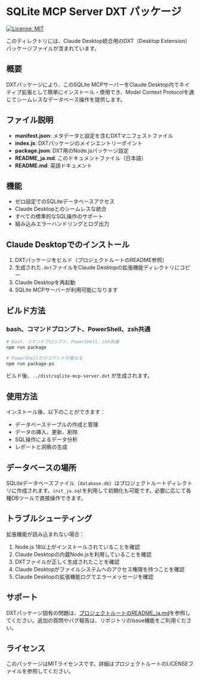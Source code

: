 # SQLite MCP Server DXT パッケージ

[![License: MIT](https://img.shields.io/badge/License-MIT-yellow.svg)](https://opensource.org/licenses/MIT)

このディレクトリには、Claude Desktop統合用のDXT（Desktop Extension）パッケージファイルが含まれています。

## 概要

DXTパッケージにより、このSQLite MCPサーバーをClaude Desktop内でネイティブ拡張として簡単にインストール・使用でき、Model Context Protocolを通じてシームレスなデータベース操作を提供します。

## ファイル説明

- **manifest.json**: メタデータと設定を含むDXTマニフェストファイル
- **index.js**: DXTパッケージのメインエントリーポイント
- **package.json**: DXT用のNode.jsパッケージ設定
- **README_ja.md**: このドキュメントファイル（日本語）
- **README.md**: 英語ドキュメント

## 機能

- ゼロ設定でのSQLiteデータベースアクセス
- Claude Desktopとのシームレスな統合
- すべての標準的なSQL操作のサポート
- 組み込みエラーハンドリングとログ出力

## Claude Desktopでのインストール

1. DXTパッケージをビルド（プロジェクトルートのREADME参照）
2. 生成された`.dxt`ファイルをClaude Desktopの拡張機能ディレクトリにコピー
3. Claude Desktopを再起動
4. SQLite MCPサーバーが利用可能になります

## ビルド方法

### bash、コマンドプロンプト、PowerShell、zsh共通

```sh
# bash、コマンドプロンプト、PowerShell、zsh共通
npm run package

# PowerShellだけコマンドが異なる
npm run package-ps
```

ビルド後、`../dist/sqlite-mcp-server.dxt` が生成されます。

## 使用方法

インストール後、以下のことができます：

- データベーステーブルの作成と管理
- データの挿入、更新、削除
- SQL操作によるデータ分析
- レポートと洞察の生成

## データベースの場所

SQLiteデータベースファイル（`database.db`）はプロジェクトルートディレクトリに作成されます。`init_ja.sql`を利用して初期化も可能です。必要に応じて各種DBツールで直接操作できます。

## トラブルシューティング

拡張機能が読み込まれない場合：

1. Node.js 18以上がインストールされていることを確認
2. Claude Desktopの内蔵Node.jsを利用していることを確認
3. DXTファイルが正しく生成されたことを確認
4. Claude Desktopがファイルシステムへのアクセス権限を持つことを確認
5. Claude Desktopの拡張機能ログでエラーメッセージを確認

## サポート

DXTパッケージ固有の問題は、[プロジェクトルートのREADME_ja.md](../README_ja.md)を参照してください。追加の質問やバグ報告は、リポジトリのIssue機能をご利用ください。

## ライセンス

このパッケージはMITライセンスです。詳細はプロジェクトルートのLICENSEファイルを参照してください。
